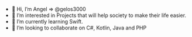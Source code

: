 - 👋 Hi, I’m Angel => @gelos3000
- 👀 I’m interested in Projects that will help society to make their life easier.
- 🌱 I’m currently learning Swift.
- 💞️ I’m looking to collaborate on C#, Kotlin, Java and PHP

<!---
gelos3000/gelos3000 is a ✨ special ✨ repository because its `README.md` (this file) appears on your GitHub profile.
You can click the Preview link to take a look at your changes.
--->
